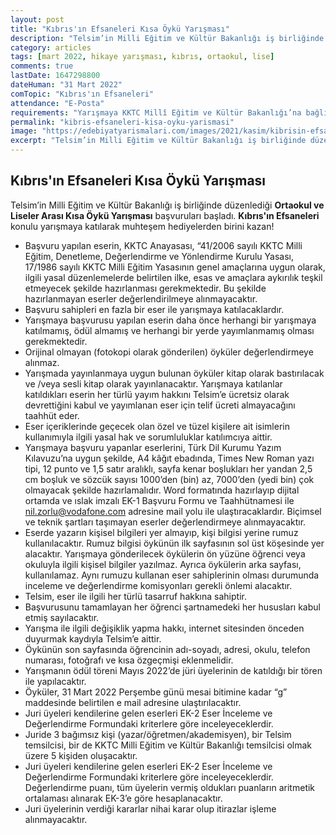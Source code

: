```yaml
---
layout: post
title: "Kıbrıs'ın Efsaneleri Kısa Öykü Yarışması"
description: "Telsim’in Milli Eğitim ve Kültür Bakanlığı iş birliğinde düzenlediği Ortaokul ve Liseler Arası Kısa Öykü Yarışması başvuruları başladı. “Kıbrıs'ın efsaneleri” konulu yarışmaya katılarak muhteşem hediyelerden birini kazan!"
category: articles
tags: [mart 2022, hikaye yarışması, kıbrıs, ortaokul, lise]
comments: true
lastDate: 1647298800
dateHuman: "31 Mart 2022"
comTopic: "Kıbrıs'ın Efsaneleri"
attendance: "E-Posta"
requirements: "Yarışmaya KKTC Millî Eğitim ve Kültür Bakanlığı’na bağlı resmî ve özel okullardaki Ortaokul (6.7.8.) ve Lise (9.10.11.12.) öğrencileri katılabileceklerdir."
permalink: "kibris-efsaneleri-kisa-oyku-yarismasi"
image: "https://edebiyatyarismalari.com/images/2021/kasim/kibrisin-efsaneleri-kisa-oyku-yarismasi.jpg"
excerpt: "Telsim’in Milli Eğitim ve Kültür Bakanlığı iş birliğinde düzenlediği Ortaokul ve Liseler Arası Kısa Öykü Yarışması başvuruları başladı. “Kıbrıs'ın efsaneleri” konulu yarışmaya katılarak muhteşem hediyelerden birini kazan!"
---
```


## Kıbrıs'ın Efsaneleri Kısa Öykü Yarışması
Telsim’in Milli Eğitim ve Kültür Bakanlığı iş birliğinde düzenlediği **Ortaokul ve Liseler Arası Kısa Öykü Yarışması** başvuruları başladı. **Kıbrıs'ın Efsaneleri** konulu yarışmaya katılarak muhteşem hediyelerden birini kazan!  

- Başvuru yapılan eserin, KKTC Anayasası, “41/2006 sayılı KKTC Milli Eğitim, Denetleme, Değerlendirme ve Yönlendirme Kurulu Yasası, 17/1986 sayılı KKTC Milli Eğitim Yasasının genel amaçlarına uygun olarak, ilgili yasal düzenlemelerde belirtilen ilke, esas ve amaçlara aykırılık teşkil etmeyecek şekilde hazırlanması gerekmektedir. Bu şekilde hazırlanmayan eserler değerlendirilmeye alınmayacaktır. 
- Başvuru sahipleri en fazla bir eser ile yarışmaya katılacaklardır. 
- Yarışmaya başvurusu yapılan eserin daha önce herhangi bir yarışmaya katılmamış, ödül almamış ve herhangi bir yerde yayımlanmamış olması gerekmektedir. 
- Orijinal olmayan (fotokopi olarak gönderilen) öyküler değerlendirmeye alınmaz.
- Yarışmada yayınlanmaya uygun bulunan öyküler kitap olarak bastırılacak ve /veya sesli kitap olarak yayınlanacaktır. Yarışmaya katılanlar katıldıkları eserin her türlü yayım hakkını Telsim’e ücretsiz olarak devrettiğini kabul ve yayımlanan eser için telif ücreti almayacağını taahhüt eder.
- Eser içeriklerinde geçecek olan özel ve tüzel kişilere ait isimlerin kullanımıyla ilgili yasal hak ve sorumluluklar katılımcıya aittir. 
- Yarışmaya başvuru yapanlar eserlerini, Türk Dil Kurumu Yazım Kılavuzu’na uygun şekilde, A4 kâğıt ebadında, Times New Roman yazı tipi, 12 punto ve 1,5 satır aralıklı, sayfa kenar boşlukları her yandan 2,5 cm boşluk ve sözcük sayısı 1000’den (bin) az, 7000’den (yedi bin) çok olmayacak şekilde hazırlamalıdır. Word formatında hazırlayıp dijital ortamda ve ıslak imzalı EK-1 Başvuru Formu ve Taahhütnamesi ile nil.zorlu@vodafone.com adresine mail yolu ile ulaştıracaklardır. Biçimsel ve teknik şartları taşımayan eserler değerlendirmeye alınmayacaktır. 
- Eserde yazarın kişisel bilgileri yer almayıp, kişi bilgisi yerine rumuz kullanılacaktır. Rumuz bilgisi öykünün ilk sayfasının sol üst köşesinde yer alacaktır. Yarışmaya gönderilecek öykülerin ön yüzüne öğrenci veya okuluyla ilgili kişisel bilgiler yazılmaz. Ayrıca öykülerin arka sayfası, kullanılamaz. Aynı rumuzu kullanan eser sahiplerinin olması durumunda inceleme ve değerlendirme komisyonları gerekli önlemi alacaktır.
- Telsim, eser ile ilgili her türlü tasarruf hakkına sahiptir. 
- Başvurusunu tamamlayan her öğrenci şartnamedeki her hususları kabul etmiş sayılacaktır. 
- Yarışma ile ilgili değişiklik yapma hakkı, internet sitesinden önceden duyurmak kaydıyla Telsim’e aittir.
- Öykünün son sayfasında öğrencinin adı-soyadı, adresi, okulu, telefon numarası, fotoğrafı ve kısa özgeçmişi eklenmelidir. 
- Yarışmanın ödül töreni Mayıs 2022’de jüri üyelerinin de katıldığı bir tören ile yapılacaktır. 
- Öyküler, 31 Mart 2022 Perşembe günü mesai bitimine kadar “g” maddesinde belirtilen e mail adresine ulaştırılacaktır. 
- Juri üyeleri kendilerine gelen eserleri EK-2 Eser İnceleme ve Değerlendirme Formundaki kriterlere göre inceleyeceklerdir.
- Juride 3 bağımsız kişi (yazar/öğretmen/akademisyen), bir Telsim temsilcisi, bir de KKTC Milli Eğitim ve Kültür Bakanlığı temsilcisi olmak üzere 5 kişiden oluşacaktır.
- Juri üyeleri kendilerine gelen eserleri EK-2 Eser İnceleme ve Değerlendirme Formundaki kriterlere göre inceleyeceklerdir. Değerlendirme puanı, tüm üyelerin vermiş oldukları puanların aritmetik ortalaması alınarak EK-3’e göre hesaplanacaktır. 
- Juri üyelerinin verdiği kararlar nihai karar olup itirazlar işleme alınmayacaktır. 